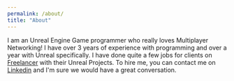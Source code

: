 ```yaml
---
permalink: /about/
title: "About"
---
```


I am an Unreal Engine Game programmer who really loves Multiplayer Networking! I have over 3 years of experience with programming and over a year with Unreal specifically. I have done quite a few jobs for clients on [Freelancer][freelancer-link] with their Unreal Projects. To hire me, you can contact me on [Linkedin][linkedin-link] and I'm sure we would have a great conversation.

[linkedin-link]: https://www.linkedin.com/in/inventwithdean/
[freelancer-link]: https://www.freelancer.com/u/inventwithdean